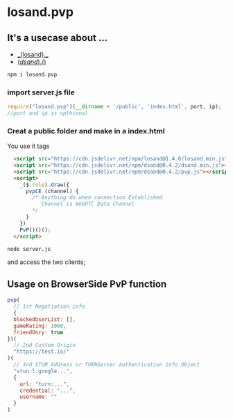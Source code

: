 # losand.pvp
## It's a usecase about ...
- [\_(losand).\_](https://www.npmjs.com/package/losand) 
- [$(dsand).$()](https://www.npmjs.com/package/dsand)

~~~bash
npm i losand.pvp
~~~

### import server.js file
~~~javascript
require("losand.pvp")(__dirname + '/public', 'index.html', port, ip);
//port and ip is opthional
~~~

### Creat a public folder and make in a index.html
You use it tags
~~~html
  <script src="https://cdn.jsdelivr.net/npm/losand@1.4.0/losand.min.js"></script>
  <script src="https://cdn.jsdelivr.net/npm/dsand@0.4.2/dsand.min.js"></script>
  <script src="https://cdn.jsdelivr.net/npm/dsand@0.4.2/pvp.js"></script>
  <script>
    _($.role).draw({
      pvpCE (channel) {
        /* Anything do when connection Established
           Channel is WebRTC Data Channel 
        */
      }
    })
    PvP()()();
  </script>
~~~

~~~bash
node server.js
~~~

and access the two clients;

## Usage on BrowserSide PvP function
```javascript
pvp(
  // 1st Negotiation info
  {
  blockedUserList: [],
  gameRating: 1000,
  friendOnry: true
})(
  // 2nd Custom Origin
  "https://test.io/"
)(
  // 3rd STUN Address or TURNServer Authentication info Object
  "stun:l.google...",
  {
    url: "turn:...",
    credential: "...",
    username: ""
  }
)
```